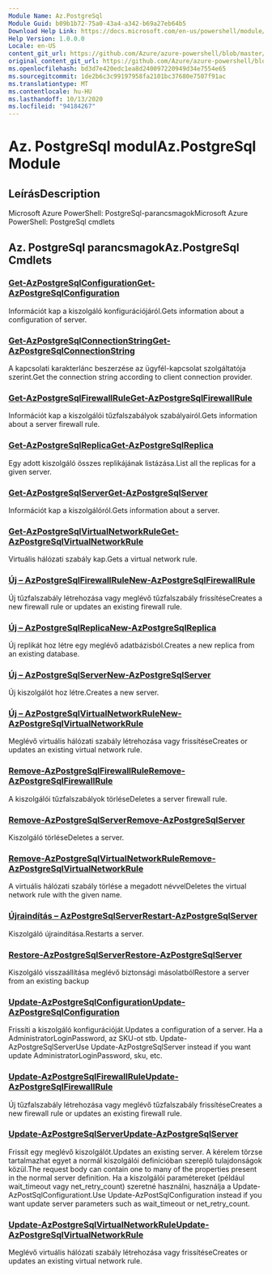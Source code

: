 ```yaml
---
Module Name: Az.PostgreSql
Module Guid: b09b1b72-75a0-43a4-a342-b69a27eb64b5
Download Help Link: https://docs.microsoft.com/en-us/powershell/module/az.postgresql
Help Version: 1.0.0.0
Locale: en-US
content_git_url: https://github.com/Azure/azure-powershell/blob/master/src/PostgreSql/help/Az.PostgreSql.md
original_content_git_url: https://github.com/Azure/azure-powershell/blob/master/src/PostgreSql/help/Az.PostgreSql.md
ms.openlocfilehash: bd3d7e420edc1ea8d240097220949d34e7554e65
ms.sourcegitcommit: 1de2b6c3c99197958fa2101bc37680e7507f91ac
ms.translationtype: MT
ms.contentlocale: hu-HU
ms.lasthandoff: 10/13/2020
ms.locfileid: "94184267"
---
```

# <span data-ttu-id="48c36-101">Az. PostgreSql modul</span><span class="sxs-lookup"><span data-stu-id="48c36-101">Az.PostgreSql Module</span></span>
## <span data-ttu-id="48c36-102">Leírás</span><span class="sxs-lookup"><span data-stu-id="48c36-102">Description</span></span>
<span data-ttu-id="48c36-103">Microsoft Azure PowerShell: PostgreSql-parancsmagok</span><span class="sxs-lookup"><span data-stu-id="48c36-103">Microsoft Azure PowerShell: PostgreSql cmdlets</span></span>

## <span data-ttu-id="48c36-104">Az. PostgreSql parancsmagok</span><span class="sxs-lookup"><span data-stu-id="48c36-104">Az.PostgreSql Cmdlets</span></span>
### [<span data-ttu-id="48c36-105">Get-AzPostgreSqlConfiguration</span><span class="sxs-lookup"><span data-stu-id="48c36-105">Get-AzPostgreSqlConfiguration</span></span>](Get-AzPostgreSqlConfiguration.md)
<span data-ttu-id="48c36-106">Információt kap a kiszolgáló konfigurációjáról.</span><span class="sxs-lookup"><span data-stu-id="48c36-106">Gets information about a configuration of server.</span></span>

### [<span data-ttu-id="48c36-107">Get-AzPostgreSqlConnectionString</span><span class="sxs-lookup"><span data-stu-id="48c36-107">Get-AzPostgreSqlConnectionString</span></span>](Get-AzPostgreSqlConnectionString.md)
<span data-ttu-id="48c36-108">A kapcsolati karakterlánc beszerzése az ügyfél-kapcsolat szolgáltatója szerint.</span><span class="sxs-lookup"><span data-stu-id="48c36-108">Get the connection string according to client connection provider.</span></span>

### [<span data-ttu-id="48c36-109">Get-AzPostgreSqlFirewallRule</span><span class="sxs-lookup"><span data-stu-id="48c36-109">Get-AzPostgreSqlFirewallRule</span></span>](Get-AzPostgreSqlFirewallRule.md)
<span data-ttu-id="48c36-110">Információt kap a kiszolgálói tűzfalszabályok szabályairól.</span><span class="sxs-lookup"><span data-stu-id="48c36-110">Gets information about a server firewall rule.</span></span>

### [<span data-ttu-id="48c36-111">Get-AzPostgreSqlReplica</span><span class="sxs-lookup"><span data-stu-id="48c36-111">Get-AzPostgreSqlReplica</span></span>](Get-AzPostgreSqlReplica.md)
<span data-ttu-id="48c36-112">Egy adott kiszolgáló összes replikájának listázása.</span><span class="sxs-lookup"><span data-stu-id="48c36-112">List all the replicas for a given server.</span></span>

### [<span data-ttu-id="48c36-113">Get-AzPostgreSqlServer</span><span class="sxs-lookup"><span data-stu-id="48c36-113">Get-AzPostgreSqlServer</span></span>](Get-AzPostgreSqlServer.md)
<span data-ttu-id="48c36-114">Információt kap a kiszolgálóról.</span><span class="sxs-lookup"><span data-stu-id="48c36-114">Gets information about a server.</span></span>

### [<span data-ttu-id="48c36-115">Get-AzPostgreSqlVirtualNetworkRule</span><span class="sxs-lookup"><span data-stu-id="48c36-115">Get-AzPostgreSqlVirtualNetworkRule</span></span>](Get-AzPostgreSqlVirtualNetworkRule.md)
<span data-ttu-id="48c36-116">Virtuális hálózati szabály kap.</span><span class="sxs-lookup"><span data-stu-id="48c36-116">Gets a virtual network rule.</span></span>

### [<span data-ttu-id="48c36-117">Új – AzPostgreSqlFirewallRule</span><span class="sxs-lookup"><span data-stu-id="48c36-117">New-AzPostgreSqlFirewallRule</span></span>](New-AzPostgreSqlFirewallRule.md)
<span data-ttu-id="48c36-118">Új tűzfalszabály létrehozása vagy meglévő tűzfalszabály frissítése</span><span class="sxs-lookup"><span data-stu-id="48c36-118">Creates a new firewall rule or updates an existing firewall rule.</span></span>

### [<span data-ttu-id="48c36-119">Új – AzPostgreSqlReplica</span><span class="sxs-lookup"><span data-stu-id="48c36-119">New-AzPostgreSqlReplica</span></span>](New-AzPostgreSqlReplica.md)
<span data-ttu-id="48c36-120">Új replikát hoz létre egy meglévő adatbázisból.</span><span class="sxs-lookup"><span data-stu-id="48c36-120">Creates a new replica from an existing database.</span></span>

### [<span data-ttu-id="48c36-121">Új – AzPostgreSqlServer</span><span class="sxs-lookup"><span data-stu-id="48c36-121">New-AzPostgreSqlServer</span></span>](New-AzPostgreSqlServer.md)
<span data-ttu-id="48c36-122">Új kiszolgálót hoz létre.</span><span class="sxs-lookup"><span data-stu-id="48c36-122">Creates a new server.</span></span>

### [<span data-ttu-id="48c36-123">Új – AzPostgreSqlVirtualNetworkRule</span><span class="sxs-lookup"><span data-stu-id="48c36-123">New-AzPostgreSqlVirtualNetworkRule</span></span>](New-AzPostgreSqlVirtualNetworkRule.md)
<span data-ttu-id="48c36-124">Meglévő virtuális hálózati szabály létrehozása vagy frissítése</span><span class="sxs-lookup"><span data-stu-id="48c36-124">Creates or updates an existing virtual network rule.</span></span>

### [<span data-ttu-id="48c36-125">Remove-AzPostgreSqlFirewallRule</span><span class="sxs-lookup"><span data-stu-id="48c36-125">Remove-AzPostgreSqlFirewallRule</span></span>](Remove-AzPostgreSqlFirewallRule.md)
<span data-ttu-id="48c36-126">A kiszolgálói tűzfalszabályok törlése</span><span class="sxs-lookup"><span data-stu-id="48c36-126">Deletes a server firewall rule.</span></span>

### [<span data-ttu-id="48c36-127">Remove-AzPostgreSqlServer</span><span class="sxs-lookup"><span data-stu-id="48c36-127">Remove-AzPostgreSqlServer</span></span>](Remove-AzPostgreSqlServer.md)
<span data-ttu-id="48c36-128">Kiszolgáló törlése</span><span class="sxs-lookup"><span data-stu-id="48c36-128">Deletes a server.</span></span>

### [<span data-ttu-id="48c36-129">Remove-AzPostgreSqlVirtualNetworkRule</span><span class="sxs-lookup"><span data-stu-id="48c36-129">Remove-AzPostgreSqlVirtualNetworkRule</span></span>](Remove-AzPostgreSqlVirtualNetworkRule.md)
<span data-ttu-id="48c36-130">A virtuális hálózati szabály törlése a megadott névvel</span><span class="sxs-lookup"><span data-stu-id="48c36-130">Deletes the virtual network rule with the given name.</span></span>

### [<span data-ttu-id="48c36-131">Újraindítás – AzPostgreSqlServer</span><span class="sxs-lookup"><span data-stu-id="48c36-131">Restart-AzPostgreSqlServer</span></span>](Restart-AzPostgreSqlServer.md)
<span data-ttu-id="48c36-132">Kiszolgáló újraindítása.</span><span class="sxs-lookup"><span data-stu-id="48c36-132">Restarts a server.</span></span>

### [<span data-ttu-id="48c36-133">Restore-AzPostgreSqlServer</span><span class="sxs-lookup"><span data-stu-id="48c36-133">Restore-AzPostgreSqlServer</span></span>](Restore-AzPostgreSqlServer.md)
<span data-ttu-id="48c36-134">Kiszolgáló visszaállítása meglévő biztonsági másolatból</span><span class="sxs-lookup"><span data-stu-id="48c36-134">Restore a server from an existing backup</span></span>

### [<span data-ttu-id="48c36-135">Update-AzPostgreSqlConfiguration</span><span class="sxs-lookup"><span data-stu-id="48c36-135">Update-AzPostgreSqlConfiguration</span></span>](Update-AzPostgreSqlConfiguration.md)
<span data-ttu-id="48c36-136">Frissíti a kiszolgáló konfigurációját.</span><span class="sxs-lookup"><span data-stu-id="48c36-136">Updates a configuration of a server.</span></span>
<span data-ttu-id="48c36-137">Ha a AdministratorLoginPassword, az SKU-ot stb. Update-AzPostgreSqlServer</span><span class="sxs-lookup"><span data-stu-id="48c36-137">Use Update-AzPostgreSqlServer instead if you want update AdministratorLoginPassword, sku, etc.</span></span>

### [<span data-ttu-id="48c36-138">Update-AzPostgreSqlFirewallRule</span><span class="sxs-lookup"><span data-stu-id="48c36-138">Update-AzPostgreSqlFirewallRule</span></span>](Update-AzPostgreSqlFirewallRule.md)
<span data-ttu-id="48c36-139">Új tűzfalszabály létrehozása vagy meglévő tűzfalszabály frissítése</span><span class="sxs-lookup"><span data-stu-id="48c36-139">Creates a new firewall rule or updates an existing firewall rule.</span></span>

### [<span data-ttu-id="48c36-140">Update-AzPostgreSqlServer</span><span class="sxs-lookup"><span data-stu-id="48c36-140">Update-AzPostgreSqlServer</span></span>](Update-AzPostgreSqlServer.md)
<span data-ttu-id="48c36-141">Frissít egy meglévő kiszolgálót.</span><span class="sxs-lookup"><span data-stu-id="48c36-141">Updates an existing server.</span></span>
<span data-ttu-id="48c36-142">A kérelem törzse tartalmazhat egyet a normál kiszolgálói definícióban szereplő tulajdonságok közül.</span><span class="sxs-lookup"><span data-stu-id="48c36-142">The request body can contain one to many of the properties present in the normal server definition.</span></span>
<span data-ttu-id="48c36-143">Ha a kiszolgálói paramétereket (például wait_timeout vagy net_retry_count) szeretné használni, használja a Update-AzPostSqlConfigurationt.</span><span class="sxs-lookup"><span data-stu-id="48c36-143">Use Update-AzPostSqlConfiguration instead if you want update server parameters such as wait_timeout or net_retry_count.</span></span>

### [<span data-ttu-id="48c36-144">Update-AzPostgreSqlVirtualNetworkRule</span><span class="sxs-lookup"><span data-stu-id="48c36-144">Update-AzPostgreSqlVirtualNetworkRule</span></span>](Update-AzPostgreSqlVirtualNetworkRule.md)
<span data-ttu-id="48c36-145">Meglévő virtuális hálózati szabály létrehozása vagy frissítése</span><span class="sxs-lookup"><span data-stu-id="48c36-145">Creates or updates an existing virtual network rule.</span></span>

